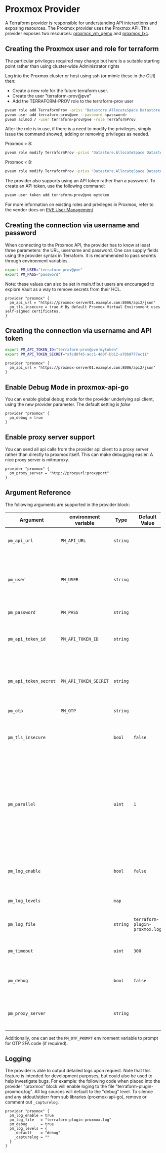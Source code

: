 # Proxmox Provider

A Terraform provider is responsible for understanding API interactions and exposing resources. The Proxmox provider uses
the Proxmox API. This provider exposes two resources: [proxmox_vm_qemu](resources/vm_qemu.md)
and [proxmox_lxc](resources/lxc.md).

## Creating the Proxmox user and role for terraform

The particular privileges required may change but here is a suitable starting point rather than using cluster-wide
Administrator rights

Log into the Proxmox cluster or host using ssh (or mimic these in the GUI) then:

- Create a new role for the future terraform user.
- Create the user "terraform-prov@pve"
- Add the TERRAFORM-PROV role to the terraform-prov user

```bash
pveum role add TerraformProv -privs "Datastore.AllocateSpace Datastore.AllocateTemplate Datastore.Audit Pool.Allocate Sys.Audit Sys.Console Sys.Modify VM.Allocate VM.Audit VM.Clone VM.Config.CDROM VM.Config.Cloudinit VM.Config.CPU VM.Config.Disk VM.Config.HWType VM.Config.Memory VM.Config.Network VM.Config.Options VM.Migrate VM.Monitor VM.PowerMgmt SDN.Use"
pveum user add terraform-prov@pve --password <password>
pveum aclmod / -user terraform-prov@pve -role TerraformProv
```

After the role is in use, if there is a need to modify the privileges, simply issue the command showed, adding or
removing privileges as needed.

Proxmox > 8:
```bash
pveum role modify TerraformProv -privs "Datastore.AllocateSpace Datastore.AllocateTemplate Datastore.Audit Pool.Allocate Sys.Audit Sys.Console Sys.Modify VM.Allocate VM.Audit VM.Clone VM.Config.CDROM VM.Config.Cloudinit VM.Config.CPU VM.Config.Disk VM.Config.HWType VM.Config.Memory VM.Config.Network VM.Config.Options VM.Migrate VM.Monitor VM.PowerMgmt SDN.Use"
```
Proxmox < 8:
```bash
pveum role modify TerraformProv -privs "Datastore.AllocateSpace Datastore.AllocateTemplate Datastore.Audit Pool.Allocate Sys.Audit Sys.Console Sys.Modify VM.Allocate VM.Audit VM.Clone VM.Config.CDROM VM.Config.Cloudinit VM.Config.CPU VM.Config.Disk VM.Config.HWType VM.Config.Memory VM.Config.Network VM.Config.Options VM.Migrate VM.Monitor VM.PowerMgmt"
```

The provider also supports using an API token rather than a password. To create an API token, use the following command:

```bash
pveum user token add terraform-prov@pve mytoken
```

For more information on existing roles and privileges in Proxmox, refer to the vendor docs
on [PVE User Management](https://pve.proxmox.com/wiki/User_Management)

## Creating the connection via username and password

When connecting to the Proxmox API, the provider has to know at least three parameters: the URL, username and password.
One can supply fields using the provider syntax in Terraform. It is recommended to pass secrets through environment
variables.

```bash
export PM_USER="terraform-prov@pve"
export PM_PASS="password"
```

Note: these values can also be set in main.tf but users are encouraged to explore Vault as a way to remove secrets from
their HCL.

```hcl
provider "proxmox" {
  pm_api_url = "https://proxmox-server01.example.com:8006/api2/json"
  pm_tls_insecure = true # By default Proxmox Virtual Environment uses self-signed certificates.
}
```

## Creating the connection via username and API token

```bash
export PM_API_TOKEN_ID="terraform-prov@pve!mytoken"
export PM_API_TOKEN_SECRET="afcd8f45-acc1-4d0f-bb12-a70b0777ec11"
```

```hcl
provider "proxmox" {
  pm_api_url = "https://proxmox-server01.example.com:8006/api2/json"
}
```

## Enable Debug Mode in proxmox-api-go

You can enable global debug mode for the provider underlying api client, using the new provider parameter. The default
setting is _false_

```hcl
provider "proxmox" {
  pm_debug = true
}
```

## Enable proxy server support

You can send all api calls from the provider api client to a proxy server rather than directly to proxmox itself. This
can make debugging easier. A nice proxy server is mitmproxy.

```hcl
provider "proxmox" {
  pm_proxy_server = "http://proxyurl:proxyport"
}
```

## Argument Reference

The following arguments are supported in the provider block:

| Argument              | environment variable | Type     | Default Value                  | Description |
| --------------------- | -------------------- | -------- | ------------------------------ | ----------- |
| `pm_api_url`          | `PM_API_URL`         | `string` |                                | **Required** This is the target Proxmox API endpoint. |
| `pm_user`             | `PM_USER`            | `string` |                                | The user, remember to include the authentication realm such as myuser@pam or myuser@pve. |
| `pm_password`         | `PM_PASS`            | `string` |                                | **Sensitive** The password. |
| `pm_api_token_id`     | `PM_API_TOKEN_ID`    | `string` |                                | This is an [API token](https://pve.proxmox.com/pve-docs/pveum-plain.html) you have previously created for a specific user. |
| `pm_api_token_secret` | `PM_API_TOKEN_SECRET`| `string` |                                | **Sensitive** This uuid is only available when the token was initially created. |
| `pm_otp`              | `PM_OTP`             | `string` |                                | The 2FA OTP code. |
| `pm_tls_insecure`     |                      | `bool`   | `false`                        | Disable TLS verification while connecting to the proxmox server. |
| `pm_parallel`         |                      | `uint`   | `1`                            | Allowed simultaneous Proxmox processes (e.g. creating resources). Setting this greater than 1 is currently not recommended when using dynamic guest id allocation. |
| `pm_log_enable`       |                      | `bool`   | `false`                        | Enable debug logging, see the section below for logging details. |
| `pm_log_levels`       |                      | `map`    |                                | A map of log sources and levels. |
| `pm_log_file`         |                      | `string` | `terraform-plugin-proxmox.log` | The log file the provider will write logs to. |
| `pm_timeout`          |                      | `uint`   | `300`                          | Timeout value (seconds) for proxmox API calls. |
| `pm_debug`            |                      | `bool`   | `false`                        | Enable verbose output in proxmox-api-go. |
| `pm_proxy_server`     |                      | `string` |                                | Send provider api call to a proxy server for easy debugging. |

Additionally, one can set the `PM_OTP_PROMPT` environment variable to prompt for OTP 2FA code (if required).

## Logging

The provider is able to output detailed logs upon request. Note that this feature is intended for development purposes,
but could also be used to help investigate bugs. For example: the following code when placed into the provider "proxmox"
block will enable loging to the file "terraform-plugin-proxmox.log". All log sources will default to the "debug" level.
To silence and any stdout/stderr from sub libraries (proxmox-api-go), remove or comment out `_capturelog`.

```hcl
provider "proxmox" {
  pm_log_enable = true
  pm_log_file   = "terraform-plugin-proxmox.log"
  pm_debug      = true
  pm_log_levels = {
    _default    = "debug"
    _capturelog = ""
  }
}
```
